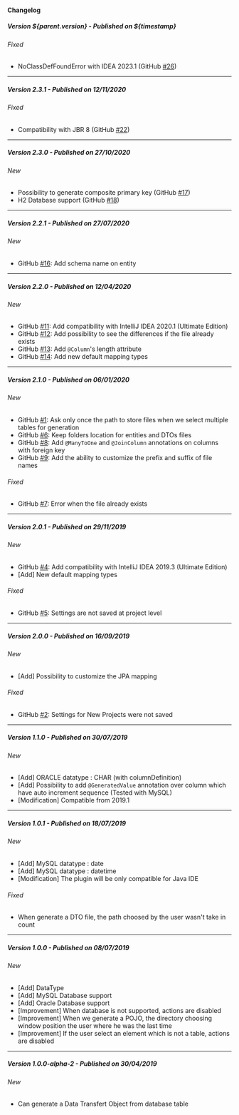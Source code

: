 #### Changelog

##### Version ${parent.version} - Published on ${timestamp}
###### Fixed
- NoClassDefFoundError with IDEA 2023.1 (GitHub [#26](https://github.com/Jukien/POJO-Generator/issues/26))

***

##### Version 2.3.1 - Published on 12/11/2020
###### Fixed
- Compatibility with JBR 8 (GitHub [#22](https://github.com/Jukien/POJO-Generator/issues/22))

***

##### Version 2.3.0 - Published on 27/10/2020
###### New
- Possibility to generate composite primary key (GitHub [#17](https://github.com/Jukien/POJO-Generator/issues/17))
- H2 Database support (GitHub [#18](https://github.com/Jukien/POJO-Generator/issues/18))

***

##### Version 2.2.1 - Published on 27/07/2020
###### New
- GitHub [#16](https://github.com/Jukien/POJO-Generator/issues/16): Add schema name on entity

***

##### Version 2.2.0 - Published on 12/04/2020
###### New
- GitHub [#11](https://github.com/Jukien/POJO-Generator/issues/11): Add compatibility with IntelliJ IDEA 2020.1 (Ultimate Edition)
- GitHub [#12](https://github.com/Jukien/POJO-Generator/issues/12): Add possibility to see the differences if the file already exists
- GitHub [#13](https://github.com/Jukien/POJO-Generator/issues/13): Add `@Column`'s length attribute
- GitHub [#14](https://github.com/Jukien/POJO-Generator/issues/14): Add new default mapping types

***

##### Version 2.1.0 - Published on 06/01/2020
###### New
- GitHub [#1](https://github.com/Jukien/POJO-Generator/issues/1): Ask only once the path to store files when we select multiple tables for generation
- GitHub [#6](https://github.com/Jukien/POJO-Generator/issues/6): Keep folders location for entities and DTOs files
- GitHub [#8](https://github.com/Jukien/POJO-Generator/issues/8): Add `@ManyToOne` and `@JoinColumn` annotations on columns with foreign key
- GitHub [#9](https://github.com/Jukien/POJO-Generator/issues/9): Add the ability to customize the prefix and suffix of file names

###### Fixed
- GitHub [#7](https://github.com/Jukien/POJO-Generator/issues/7): Error when the file already exists

***

##### Version 2.0.1 - Published on 29/11/2019
###### New
- GitHub [#4](https://github.com/Jukien/POJO-Generator/issues/4): Add compatibility with IntelliJ IDEA 2019.3 (Ultimate Edition)
- \[Add] New default mapping types

###### Fixed
- GitHub [#5](https://github.com/Jukien/POJO-Generator/issues/5): Settings are not saved at project level

***

##### Version 2.0.0 - Published on 16/09/2019
###### New
- \[Add] Possibility to customize the JPA mapping

###### Fixed
- GitHub [#2](https://github.com/Jukien/POJO-Generator/issues/2): Settings for New Projects were not saved

***

##### Version 1.1.0 - Published on 30/07/2019
###### New
- \[Add] ORACLE datatype : CHAR (with columnDefinition)
- \[Add] Possibility to add `@GeneratedValue` annotation over column which have auto increment sequence (Tested with MySQL)
- \[Modification] Compatible from 2019.1

***

##### Version 1.0.1 - Published on 18/07/2019
###### New
- \[Add] MySQL datatype : date
- \[Add] MySQL datatype : datetime
- \[Modification] The plugin will be only compatible for Java IDE

###### Fixed
- When generate a DTO file, the path choosed by the user wasn't take in count

***

##### Version 1.0.0 - Published on 08/07/2019
###### New
- \[Add] DataType
- \[Add] MySQL Database support
- \[Add] Oracle Database support
- \[Improvement] When database is not supported, actions are disabled
- \[Improvement] When we generate a POJO, the directory choosing window position the user where he was the last time
- \[Improvement] If the user select an element which is not a table, actions are disabled

***

##### Version 1.0.0-alpha-2 - Published on 30/04/2019
###### New
- Can generate a Data Transfert Object from database table

